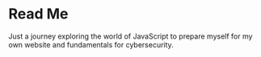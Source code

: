 # Read Me

Just a journey exploring the world of JavaScript to prepare myself for my own website and fundamentals for cybersecurity.

